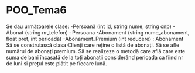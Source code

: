 # POO_Tema6
 Se dau următoarele clase:
 -Persoană (int id, string nume, string cnp)
-Abonat (string nr_telefon) : Persoana
-Abonament (string nume_abonament, float pret, int perioadă)
-Abonament_Premium (int reducere) : Abonament
Să se construiască clasa Clienți care reține o listă de abonați. Să se afle numărul de abonați premium.
Să se realizeze o metodă care află care este suma de bani încasată de la toți abonații considerând
perioada ca fiind nr de luni si prețul este plătit pe fiecare lună. 

